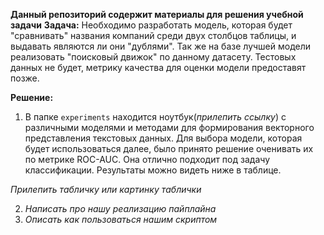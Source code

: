 **Данный репозиторий содержит материалы для решения учебной задачи**
**Задача:**
Необходимо разработать модель, которая будет "сравнивать" названия компаний среди двух столбцов таблицы, и выдавать являются ли они "дублями". Так же на базе лучшей модели реализовать "поисковый движок" по данному датасету.  Тестовых данных не будет, метрику качества для оценки модели предоставят позже.


**Решение:**
1. В папке `experiments` находится ноутбук(*прилепить ссылку*) с различными моделями и методами для формирования векторного представления текстовых данных. Для выбора модели, которая будет использоваться далее, было принято решение оченивать их по метрике ROC-AUC. Она отлично подходит под задачу классификации. Результаты можно видеть ниже в таблице.

*Прилепить табличку или картинку таблички*

2. *Написать про нашу реализацию пайплайна*
3. *Описать как пользоваться нашим скриптом*
